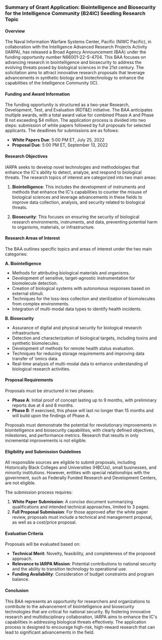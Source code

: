 ### Summary of Grant Application: Biointelligence and Biosecurity for the Intelligence Community (B24IC) Seedling Research Topic

#### Overview
The Naval Information Warfare Systems Center, Pacific (NIWC Pacific), in collaboration with the Intelligence Advanced Research Projects Activity (IARPA), has released a Broad Agency Announcement (BAA) under the funding opportunity number N66001-22-S-4704. This BAA focuses on advancing research in biointelligence and biosecurity to address the evolving threats posed by biological sciences in the 21st century. The solicitation aims to attract innovative research proposals that leverage advancements in synthetic biology and biotechnology to enhance the capabilities of the Intelligence Community (IC).

#### Funding and Award Information
The funding opportunity is structured as a two-year Research, Development, Test, and Evaluation (RDT&E) initiative. The BAA anticipates multiple awards, with a total award value for combined Phase A and Phase B not exceeding $4 million. The application process is divided into two steps: submission of white papers followed by full proposals for selected applicants. The deadlines for submissions are as follows:
- **White Papers Due**: 5:00 PM ET, July 25, 2022
- **Proposal Due**: 5:00 PM ET, September 13, 2022

#### Research Objectives
IARPA seeks to develop novel technologies and methodologies that enhance the IC's ability to detect, analyze, and respond to biological threats. The research topics of interest are categorized into two main areas:

1. **Biointelligence**: This includes the development of instruments and methods that enhance the IC's capabilities to counter the misuse of biological sciences and leverage advancements in these fields to improve data collection, analysis, and security related to biological threats.

2. **Biosecurity**: This focuses on ensuring the security of biological research environments, instruments, and data, preventing potential harm to organisms, materials, or infrastructure.

#### Research Areas of Interest
The BAA outlines specific topics and areas of interest under the two main categories:

**A. Biointelligence**
- Methods for attributing biological materials and organisms.
- Development of sensitive, target-agnostic instrumentation for biomolecule detection.
- Creation of biological systems with autonomous responses based on external stimuli.
- Techniques for the loss-less collection and sterilization of biomolecules from complex environments.
- Integration of multi-modal data types to identify health incidents.

**B. Biosecurity**
- Assurance of digital and physical security for biological research infrastructure.
- Detection and characterization of biological targets, including toxins and synthetic biomolecules.
- Development of methods for remote health status evaluation.
- Techniques for reducing storage requirements and improving data transfer of ‘omics data.
- Real-time analysis of multi-modal data to enhance understanding of biological research activities.

#### Proposal Requirements
Proposals must be structured in two phases:
- **Phase A**: Initial proof of concept lasting up to 9 months, with preliminary reports due at 4 and 8 months.
- **Phase B**: If exercised, this phase will last no longer than 15 months and will build upon the findings of Phase A.

Proposals must demonstrate the potential for revolutionary improvements in biointelligence and biosecurity capabilities, with clearly defined objectives, milestones, and performance metrics. Research that results in only incremental improvements is not eligible.

#### Eligibility and Submission Guidelines
All responsible sources are eligible to submit proposals, including Historically Black Colleges and Universities (HBCUs), small businesses, and minority institutions. However, entities with special relationships with the government, such as Federally Funded Research and Development Centers, are not eligible.

The submission process requires:
1. **White Paper Submission**: A concise document summarizing qualifications and intended technical approaches, limited to 3 pages.
2. **Full Proposal Submission**: For those approved after the white paper review, proposals must include a technical and management proposal, as well as a cost/price proposal.

#### Evaluation Criteria
Proposals will be evaluated based on:
- **Technical Merit**: Novelty, feasibility, and completeness of the proposed approach.
- **Relevance to IARPA Mission**: Potential contributions to national security and the ability to transition technology to operational use.
- **Funding Availability**: Consideration of budget constraints and program balance.

#### Conclusion
This BAA represents an opportunity for researchers and organizations to contribute to the advancement of biointelligence and biosecurity technologies that are critical for national security. By fostering innovative research and multidisciplinary collaboration, IARPA aims to enhance the IC's capabilities in addressing biological threats effectively. The application process is designed to encourage high-risk, high-reward research that can lead to significant advancements in the field.